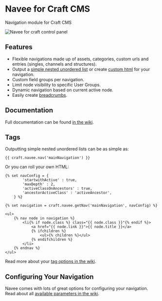 # Navee for Craft CMS
Navigation module for Craft CMS

![Navee for craft control panel](https://fromtheoutfit.com/lib/media/add-ons/navee/navee-for-craft-cp.gif)

## Features
* Flexible navigations made up of assets, categories, custom urls and entries (singles, channels and structures).
* Output a [simple nested unordered list](https://github.com/fromtheoutfit/navee/wiki/Tags#simple---craftnaveenav) or create [custom html](https://github.com/fromtheoutfit/navee/wiki/Tags#custom---craftnaveegetnav) for your navigation.
* Custom field groups per navigation.
* Limit node visibility to specific User Groups.
* Dynamic navigation based on current active node.
* Easily create [breadcrumbs](https://github.com/fromtheoutfit/navee/wiki/breadcrumbs).

## Documentation
Full documentation can be found [in the wiki](https://github.com/fromtheoutfit/navee/wiki).

## Tags
Outputting simple nested unordered lists can be as simple as:

    {{ craft.navee.nav('mainNavigation') }}

Or you can roll your own HTML:

    {% set navConfig = {
            'startwithActive' : true,
            'maxDepth' : 2,
            'activeClassOnAncestors' : true,
            'ancestorActiveClass' : 'activeAncestor',
        } %}

    {% set navigation = craft.navee.getNav('mainNavigation', navConfig) %}

    <ul>
        {% nav node in navigation %}
            <li{% if node.class %} class="{{ node.class }}"{% endif %}>
                <a href="{{ node.link }}">{{ node.title }}</a>
                {% ifchildren %}
                    <ul>{% children %}</ul>
                {% endifchildren %}
            </li>
        {% endnav %}
    </ul>

Read more about your [tag options in the wiki](https://github.com/fromtheoutfit/navee/wiki/Tags).

## Configuring Your Navigation
Navee comes with lots of great options for configuring your navigation. Read about all [available parameters in the wiki](https://github.com/fromtheoutfit/navee/wiki/Parameters).




